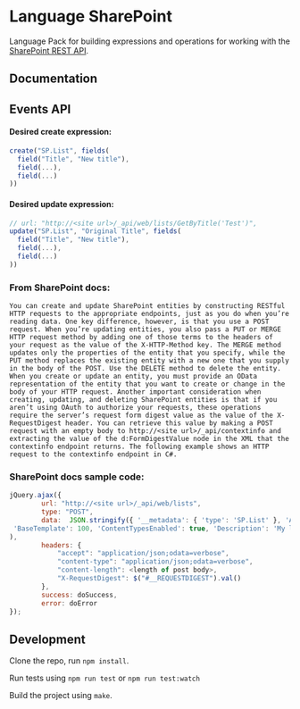 Language SharePoint
===================

Language Pack for building expressions and operations for working with
the [SharePoint REST API](https://msdn.microsoft.com/en-us/library/office/jj164022.aspx).

Documentation
-------------
## Events API

#### Desired create expression:
```js
create("SP.List", fields(
  field("Title", "New title"),
  field(...),
  field(...)
))
```
#### Desired update expression:
```js
// url: "http://<site url>/_api/web/lists/GetByTitle('Test')",
update("SP.List", "Original Title", fields(
  field("Title", "New title"),
  field(...),
  field(...)
))
```


### From SharePoint docs:

`You can create and update SharePoint entities by constructing RESTful HTTP requests to the appropriate endpoints, just as you do when you’re reading data. One key difference, however, is that you use a POST request. When you’re updating entities, you also pass a PUT or MERGE HTTP request method by adding one of those terms to the headers of your request as the value of the X-HTTP-Method key. The MERGE method updates only the properties of the entity that you specify, while the PUT method replaces the existing entity with a new one that you supply in the body of the POST. Use the DELETE method to delete the entity. When you create or update an entity, you must provide an OData representation of the entity that you want to create or change in the body of your HTTP request.
Another important consideration when creating, updating, and deleting SharePoint entities is that if you aren’t using OAuth to authorize your requests, these operations require the server’s request form digest value as the value of the X-RequestDigest header. You can retrieve this value by making a POST request with an empty body to http://<site url>/_api/contextinfo and extracting the value of the d:FormDigestValue node in the XML that the contextinfo endpoint returns. The following example shows an HTTP request to the contextinfo endpoint in C#.`


### SharePoint docs sample code:
```js
jQuery.ajax({
        url: "http://<site url>/_api/web/lists",
        type: "POST",
        data:  JSON.stringify({ '__metadata': { 'type': 'SP.List' }, 'AllowContentTypes': true,
 'BaseTemplate': 100, 'ContentTypesEnabled': true, 'Description': 'My list description', 'Title': 'Test' }
),
        headers: {
            "accept": "application/json;odata=verbose",
            "content-type": "application/json;odata=verbose",
            "content-length": <length of post body>,
            "X-RequestDigest": $("#__REQUESTDIGEST").val()
        },
        success: doSuccess,
        error: doError
});
```



Development
-----------

Clone the repo, run `npm install`.

Run tests using `npm run test` or `npm run test:watch`

Build the project using `make`.
